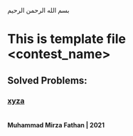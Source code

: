 بسم الله الرحمن الرحيم
<br />
# This is template file <contest_name>
## Solved Problems:
### [xyza](link) <br/><br/>
**Muhammad Mirza Fathan | 2021**
